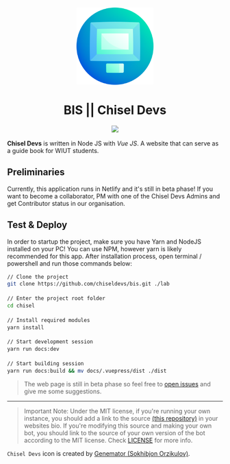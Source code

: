 <p align="center">
  <a href="https://t.me/chiseldevs">
    <img src="src/.vuepress/public/assets/header-logo.png" width="180" height="180">
  </a>
  <h1 align="center">BIS || Chisel Devs</h1>
</p>

<p align="center">
  <a href="https://app.netlify.com/sites/bis/deploys">
    <img src="https://api.netlify.com/api/v1/badges/a2c63836-f73a-4159-9276-69bf54368787/deploy-status">
  </a>
</p>

**Chisel Devs** is written in Node JS with _Vue JS_. A website that can serve as a guide book for WIUT students.

## Preliminaries

Currently, this application runs in Netlify and it's still in beta phase! If you want to become a collaborator, PM with one
of the Chisel Devs Admins and get Contributor status in our organisation.

## Test & Deploy

In order to startup the project, make sure you have Yarn and NodeJS installed on your PC! You can use NPM, however
yarn is likely recommended for this app. After installation process, open terminal / powershell and run those commands
below:

```bash
// Clone the project
git clone https://github.com/chiseldevs/bis.git ./lab

// Enter the project root folder
cd chisel

// Install required modules
yarn install

// Start development session
yarn run docs:dev

// Start building session
yarn run docs:build && mv docs/.vuepress/dist ./dist
```

> The web page is still in beta phase so feel free to [open issues](https://github.com/chiseldevs/bis/issues/new) and give me some suggestions.

---

> Important Note: Under the MIT license, if you're running your own instance, you should add a link to the source [(this repository)](/) in your websites bio. If you're modifying this source and making your own bot, you should link to the source of your own version of the bot according to the MIT license. Check [LICENSE](LICENSE) for more info.

`Chisel Devs` icon is created by [Genemator (Sokhibjon Orzikulov)](https://genemator.me/).
